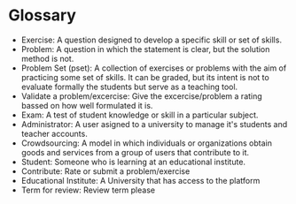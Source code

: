 # Glossary

- Exercise: A question designed to develop a specific skill or set of skills.
- Problem: A question in which the statement is clear, but the solution method is not.  
- Problem Set (pset): A collection of exercises or problems with the aim of practicing some set of skills. It can be graded, but its intent is not to evaluate formally the students but serve as a teaching tool.
- Validate a problem/excercise: Give the excercise/problem a rating bassed on how well formulated it is.
- Exam: A test of student knowledge or skill in a particular subject.
- Administrator: A user asigned to a university to manage it's students and teacher accounts.
- Crowdsourcing: A model in which individuals or organizations obtain goods and services from a group of users that contribute to it.
- Student: Someone who is learning at an educational institute.
- Contribute: Rate or submit a problem/exercise
- Educational Institute: A University that has access to the platform
- Term for review: Review term please
